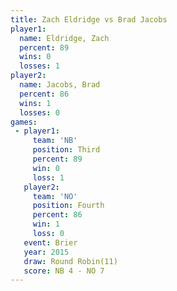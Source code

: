 ```yaml
---
title: Zach Eldridge vs Brad Jacobs
player1:              
  name: Eldridge, Zach
  percent: 89         
  wins: 0             
  losses: 1           
player2:              
  name: Jacobs, Brad  
  percent: 86         
  wins: 1             
  losses: 0           
games:
 - player1:         
     team: 'NB'     
     position: Third
     percent: 89    
     win: 0         
     loss: 1        
   player2:          
     team: 'NO'      
     position: Fourth
     percent: 86     
     win: 1          
     loss: 0         
   event: Brier         
   year: 2015           
   draw: Round Robin(11)
   score: NB 4 - NO 7   
---
```

